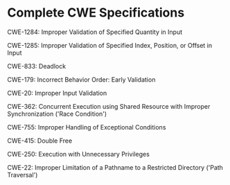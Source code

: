 

# Complete CWE Specifications

CWE-1284: Improper Validation of Specified Quantity in Input

CWE-1285: Improper Validation of Specified Index, Position, or Offset in Input

CWE-833: Deadlock

CWE-179: Incorrect Behavior Order: Early Validation

CWE-20: Improper Input Validation

CWE-362: Concurrent Execution using Shared Resource with Improper Synchronization ('Race Condition')

CWE-755: Improper Handling of Exceptional Conditions

CWE-415: Double Free

CWE-250: Execution with Unnecessary Privileges

CWE-22: Improper Limitation of a Pathname to a Restricted Directory ('Path Traversal')